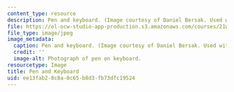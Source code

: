 ```yaml
---
content_type: resource
description: Pen and keyboard. (Image courtesy of Daniel Bersak. Used with permission.)
file: https://ol-ocw-studio-app-production.s3.amazonaws.com/courses/21w-732-2-intro-to-tech-communication-fall-2002/ee13fab28c8a0c65b8d3fb73dfc19524_21w-732-2f02.jpg
file_type: image/jpeg
image_metadata:
  caption: Pen and keyboard. (Image courtesy of Daniel Bersak. Used with permission.)
  credit: ''
  image-alt: Photograph of pen on keyboard.
resourcetype: Image
title: Pen and Keyboard
uid: ee13fab2-8c8a-0c65-b8d3-fb73dfc19524
---
```

